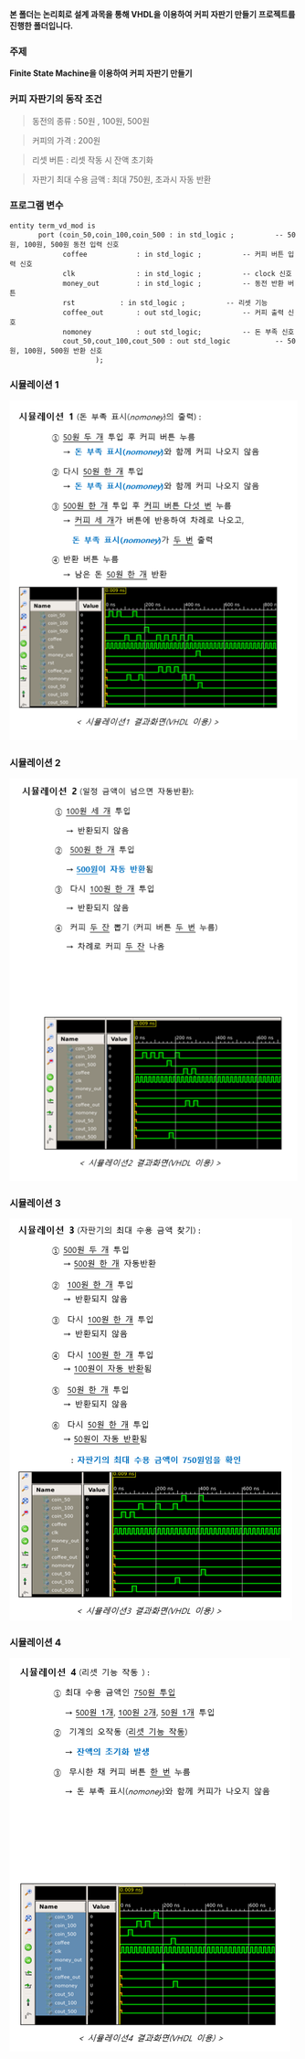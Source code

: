 **본 폴더는 논리회로 설계 과목을 통해 VHDL을 이용하여 커피 자판기 만들기 프로젝트를 진행한 폴더입니다.**  


### 주제

  **Finite State Machine을 이용하여 커피 자판기 만들기**
  


### 커피 자판기의 동작 조건
 > 동전의 종류 : 50원 , 100원, 500원  
 
 > 커피의 가격 : 200원  
 
 > 리셋 버튼 : 리셋 작동 시 잔액 초기화  
 
 > 자판기 최대 수용 금액 : 최대 750원, 초과시 자동 반환  
 
### 프로그램 변수  

   ```
   entity term_vd_mod is
          port (coin_50,coin_100,coin_500 : in std_logic ;          -- 50원, 100원, 500원 동전 입력 신호    
                coffee			  : in std_logic ;          -- 커피 버튼 입력 신호    
                clk 			  : in std_logic ;          -- clock 신호  
                money_out		  : in std_logic ;          -- 동전 반환 버튼    
                rst			  : in std_logic ;          -- 리셋 기능   
                coffee_out		  : out std_logic;          -- 커피 출력 신호    
                nomoney			  : out std_logic;          -- 돈 부족 신호  
                cout_50,cout_100,cout_500 : out std_logic           -- 50원, 100원, 500원 반환 신호     				  			  
				        );
   ```

### 시뮬레이션 1

![simul1](images/simul1.PNG)


### 시뮬레이션 2

![simul2](images/simul2.PNG)  


### 시뮬레이션 3

![simul3](images/simul3.PNG)  
  
  
### 시뮬레이션 4  

![simul4](images/simul4.PNG)





 
 
